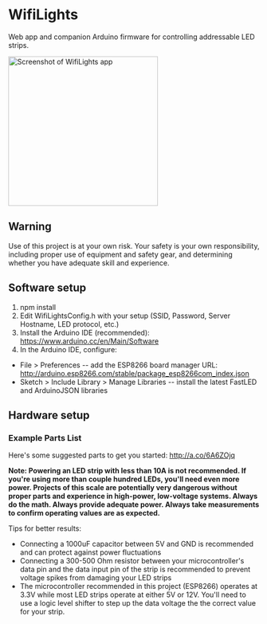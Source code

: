 # WifiLights
Web app and companion Arduino firmware for controlling addressable LED strips.

<img src="https://github.com/jacobrossi/WifiLights/raw/master/public/images/screenshot.jpg" width="300" alt="Screenshot of WifiLights app">

## Warning
Use of this project is at your own risk. Your safety is your own responsibility, including proper use of equipment and safety gear, and determining whether you have adequate skill and experience.

## Software setup
1. npm install
2. Edit WifiLightsConfig.h with your setup (SSID, Password, Server Hostname, LED protocol, etc.)
3. Install the Arduino IDE (recommended): https://www.arduino.cc/en/Main/Software
4. In the Arduino IDE, configure:
* File > Preferences -- add the ESP8266 board manager URL: http://arduino.esp8266.com/stable/package_esp8266com_index.json
* Sketch > Include Library > Manage Libraries -- install the latest FastLED and ArduinoJSON libraries

## Hardware setup
### Example Parts List
Here's some suggested parts to get you started: http://a.co/6A6ZOjq

__Note:  Powering an LED strip with less than 10A is not recommended. If you're using more than couple hundred LEDs, you'll need even more power. Projects of this scale are potentially very dangerous without proper parts and experience in high-power, low-voltage systems. Always do the math. Always provide adequate power. Always take measurements to confirm operating values are as expected.__

Tips for better results:
* Connecting a 1000uF capacitor between 5V and GND is recommended and can protect against power fluctuations
* Connecting a 300-500 Ohm resistor between your microcontroller's data pin and the data input pin of the strip is recommended to prevent voltage spikes from damaging your LED strips
* The microcontroller recommended in this project (ESP8266) operates at 3.3V while most LED strips operate at either 5V or 12V. You'll need to use a logic level shifter to step up the data voltage the the correct value for your strip.
